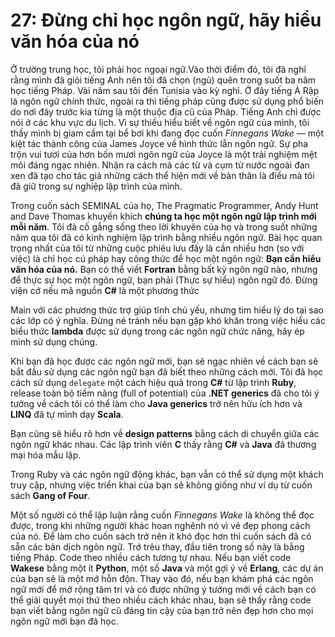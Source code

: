 # 27: Đừng chỉ học ngôn ngữ, hãy hiểu văn hóa của nó

Ở trường trung học, tôi phải học ngoại ngữ.Vào thời điểm đó, tôi đã nghĩ rằng mình đã giỏi tiếng Anh nên tôi đã chọn (ngủ) quên trong suốt ba năm học tiếng Pháp. Vài năm sau tôi đến Tunisia vào kỳ nghỉ. Ở đây tiếng Ả Rập là ngôn ngữ chính thức, ngoài ra thì tiếng pháp cũng được sử dụng phổ biến do nơi đây trước kia từng là một thuộc địa cũ của Pháp. Tiếng Anh chỉ được nói ở các khu vực du lịch. Vì sự thiếu hiểu biết về ngôn ngữ của mình, tôi thấy mình bị giam cầm tại bể bơi khi đang đọc cuốn *Finnegans Wake* — một kiệt tác thành công của James Joyce về hình thức lẫn ngôn ngữ. Sự pha trộn vui tươi của hơn bốn mươi ngôn ngữ của Joyce là một trải nghiệm mệt mỏi đáng ngạc nhiên. Nhận ra cách mà các từ và cụm từ nước ngoài đan xen đã tạo cho tác giả những cách thể hiện mới về bản thân là điều mà tôi đã giữ trong sự nghiệp lập trình của mình.

Trong cuốn sách SEMINAL của họ, The Pragmatic Programmer, Andy Hunt and Dave Thomas khuyến khích **chúng ta học một ngôn ngữ lập trình mới mỗi năm**. Tôi đã cố gắng sống theo lời khuyên của họ và trong suốt những năm qua tôi đã có kinh nghiệm lập trình bằng nhiều ngôn ngữ. Bài học quan trọng nhất của tôi từ những cuộc phiêu lưu đấy là cần nhiều hơn (so với việc) là chỉ học cú pháp hay công thức để học một ngôn ngữ: **Bạn cần hiểu văn hóa của nó.** Bạn có thể viết **Fortran** bằng bất kỳ ngôn ngữ nào, nhưng để thực sự học một ngôn ngữ, bạn phải (Thực sự hiểu) ngôn ngữ đó. Đừng viện cớ nếu mã nguồn **C#** là một phương thức

Main với các phương thức trợ giúp tĩnh chủ yếu, nhưng tìm hiểu lý do tại sao các lớp có ý nghĩa. Đừng né tránh nếu bạn gặp khó khăn trong việc hiểu các biểu thức **lambda** được sử dụng trong các ngôn ngữ chức năng, hãy ép mình sử dụng chúng.

Khi bạn đã học được các ngôn ngữ mới, bạn sẽ ngạc nhiên về cách bạn sẽ bắt đầu sử dụng các ngôn ngữ bạn đã biết theo những cách mới. Tôi đã học cách sử dụng `delegate` một cách hiệu quả trong **C#** từ lập trình **Ruby**, release toàn bộ tiềm năng (full of potential) của **.NET generics** đã cho tôi ý tưởng về cách tôi có thể làm cho **Java generics** trở nên hữu ích hơn và **LINQ** đã tự mình dạy **Scala**.

Bạn cũng sẽ hiểu rõ hơn về **design patterns** bằng cách di chuyển giữa các ngôn ngữ khác nhau. Các lập trình viên **C** thấy rằng **C#** và **Java** đã thương mại hóa mẫu lặp.

Trong Ruby và các ngôn ngữ động khác, bạn vẫn có thể sử dụng một khách truy cập, nhưng việc triển khai của bạn sẽ không giống như ví dụ từ cuốn sách **Gang of Four**.

Một số người có thể lập luận rằng cuốn *Finnegans Wake* là không thể đọc được, trong khi những người khác hoan nghênh nó vì vẻ đẹp phong cách của nó. Để làm cho cuốn sách trở nên ít khó đọc hơn thì cuốn sách đã có sẵn các bản dịch ngôn ngữ. Trớ trêu thay, đầu tiên trong số này là bằng tiếng Pháp. Code theo nhiều cách tương tự nhau. Nếu bạn viết code **Wakese** bằng một ít **Python**, một số **Java** và một gợi ý về **Erlang**, các dự án của bạn sẽ là một mớ hỗn độn. Thay vào đó, nếu bạn khám phá các ngôn ngữ mới để mở rộng tâm trí và có được những ý tưởng mới về cách bạn có thể giải quyết mọi thứ theo nhiều cách khác nhau, bạn sẽ thấy rằng code bạn viết bằng ngôn ngữ cũ đáng tin cậy của bạn trở nên đẹp hơn cho mọi ngôn ngữ mới bạn đã học.
